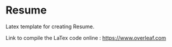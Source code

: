 # Resume
Latex template for creating Resume.

Link to compile the LaTex code online : https://www.overleaf.com
